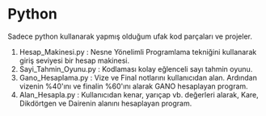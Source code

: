 # Python
Sadece python kullanarak yapmış olduğum ufak kod parçaları ve  projeler.

1) Hesap_Makinesi.py : Nesne Yönelimli Programlama tekniğini kullanarak giriş seviyesi bir hesap makinesi.
2) Sayi_Tahmin_Oyunu.py : Kodlaması kolay eğlenceli sayı tahmin oyunu.
3) Gano_Hesaplama.py : Vize ve Final notlarını kullanıcıdan alan. Ardından vizenin %40'ını ve finalin %60'ını alarak GANO hesaplayan program.
4) Alan_Hesapla.py : Kullanıcıdan kenar, yarıçap vb. değerleri alarak, Kare, Dikdörtgen ve Dairenin alanını hesaplayan program.


